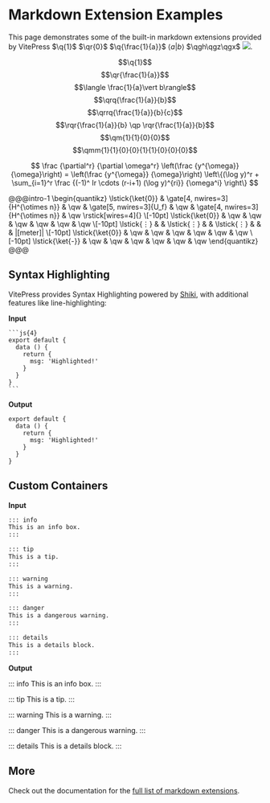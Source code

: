 # Markdown Extension Examples

This page demonstrates some of the built-in markdown extensions provided by VitePress $\q{1}$ $\qr{0}$ $\q{\frac{1}{a}}$ $\langle a\vert b\rangle$ $\qgh\qgz\qgx$ <img src="/meter.svg" class="qcsvgi">.

$$\q{1}$$
$$\qr{\frac{1}{a}}$$
$$\langle \frac{1}{a}\vert b\rangle$$
$$\qrq{\frac{1}{a}}{b}$$
$$\qrrq{\frac{1}{a}}{b}{c}$$
$$\rqr{\frac{1}{a}}{b} \qp \rqr{\frac{1}{a}}{b}$$
$$\qm{1}{1}{0}{0}$$
$$\qmm{1}{1}{0}{0}{1}{1}{0}{0}{0}$$

$$
\frac {\partial^r} {\partial \omega^r} \left(\frac {y^{\omega}} {\omega}\right)
= \left(\frac {y^{\omega}} {\omega}\right) \left\{(\log y)^r + \sum_{i=1}^r \frac {(-1)^ Ir \cdots (r-i+1) (\log y)^{ri}} {\omega^i} \right\}
$$

@@@intro-1
\begin{quantikz}
    \lstick{\ket{0}} & \gate[4, nwires=3]{H^{\otimes n}} & \qw        & \gate[5, nwires=3]{U_f} & \qw        & \gate[4, nwires=3]{H^{\otimes n}} & \qw \rstick[wires=4]{} \\[-10pt]
    \lstick{\ket{0}} & \qw        & \qw        & \qw        & \qw        & \qw        & \qw \\[-10pt]
    \lstick{$\vdots$} &           & \lstick{$\vdots$} &           & \lstick{$\vdots$} &           &           & |[meter]| \\[-10pt]
    \lstick{\ket{0}} & \qw        & \qw        & \qw        & \qw        & \qw        & \qw \\[-10pt]
    \lstick{\ket{-}} & \qw        & \qw        & \qw        & \qw        & \qw        & \qw
\end{quantikz}
@@@

## Syntax Highlighting

VitePress provides Syntax Highlighting powered by [Shiki](https://github.com/shikijs/shiki), with additional features like line-highlighting:

**Input**

````
```js{4}
export default {
  data () {
    return {
      msg: 'Highlighted!'
    }
  }
}
```
````

**Output**

```js{4}
export default {
  data () {
    return {
      msg: 'Highlighted!'
    }
  }
}
```

## Custom Containers

**Input**

```md
::: info
This is an info box.
:::

::: tip
This is a tip.
:::

::: warning
This is a warning.
:::

::: danger
This is a dangerous warning.
:::

::: details
This is a details block.
:::
```

**Output**

::: info
This is an info box.
:::

::: tip
This is a tip.
:::

::: warning
This is a warning.
:::

::: danger
This is a dangerous warning.
:::

::: details
This is a details block.
:::

## More

Check out the documentation for the [full list of markdown extensions](https://vitepress.dev/guide/markdown).
